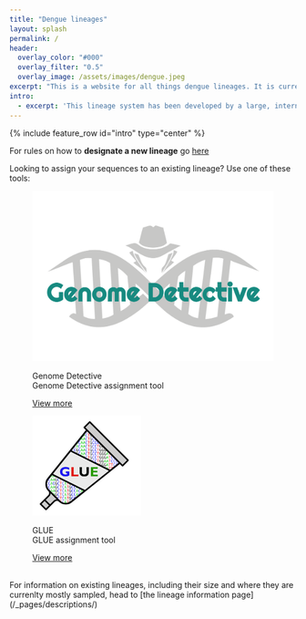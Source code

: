 ```yaml
---
title: "Dengue lineages"
layout: splash
permalink: /
header:
  overlay_color: "#000"
  overlay_filter: "0.5"
  overlay_image: /assets/images/dengue.jpeg
excerpt: "This is a website for all things dengue lineages. It is currently under construction - watch this space!"
intro: 
  - excerpt: 'This lineage system has been developed by a large, international collaboration to provide a common language to discuss important dengue virus genomic diversity, as well as provide additional spatiotemporal resolution below the genotype level. If you used information on this website, please cite [this paper]()'
---
```


{% include feature_row id="intro" type="center" %}

For rules on how to **designate a new lineage** go [here](/_pages/rules/)

Looking to assign your sequences to an existing lineage? Use one of these tools:
<div class="splash_sections" id="assignment_tools">
			<!--<div class="logo_container"><img src="assets/images/{{item.logourl}}"/></div>-->
				<figure class="effect-duke">
					<img src="assets/images/genome_detective.svg"/>
					<figcaption>
						<p>
						  Genome Detective<br>
						  <span class="duke-description">Genome Detective assignment tool</span>
						</p>
						<a href="https://www.genomedetective.com/app/typingtool/dengue/">View more</a>
					</figcaption>			
				</figure>
        <figure class="effect-duke">
					<img src="assets/images/glue.png"/>
					<figcaption>
						<p>
						  GLUE<br>
						  <span class="duke-description">GLUE assignment tool</span>
						</p>
						<a href="https://www.genomedetective.com/app/typingtool/dengue/">View more</a>
					</figcaption>			
				</figure>
	</div>

<br>
For information on existing lineages, including their size and where they are currenlty mostly sampled, head to [the lineage information page](/_pages/descriptions/)






